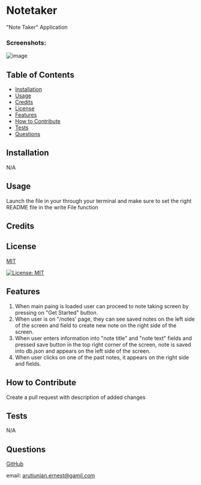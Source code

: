# Notetaker
 "Note Taker" Application

 
### Screenshots:
![image](https://user-images.githubusercontent.com/82740498/122653380-01845b80-d112-11eb-9b6b-58344412f9c2.png)



## Table of Contents
- [Installation](#installation)
- [Usage](#usage)
- [Credits](#credits)
- [License](#license)
- [Features](#features)
- [How to Contribute](#how-to-contribute)
- [Tests](#tests)
- [Questions](#questions) 

## Installation 

N/A

## Usage 

Launch the file in your through your terminal and make sure to set the right README file in the write File function

## Credits 

## License 

[MIT](https://choosealicense.com/licenses/mit/)

[![License: MIT](https://img.shields.io/badge/License-MIT-yellow.svg)](https://opensource.org/licenses/MIT)

## Features 
1. When main paing is loaded user can proceed to note taking screen by pressing on "Get Started" button.
2. When user is on "/notes' page, they can see saved notes on the left side of the screen and field to create new note on the right side of the screen.
3. When user enters information into "note title" and "note text" fields and pressed save button in the top right corner of the screen, note is saved into db.json and appears on the left side of the screen.
4. When user clicks on one of the past notes, it appears on the right side and fields.

## How to Contribute 

Create a pull request with description of added changes

## Tests 

N/A


## Questions 

[GitHub](https://github.com/ErnestAr)

email: arutiunian.ernest@gamil.com
